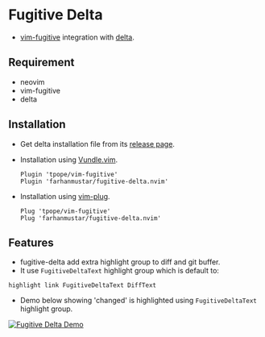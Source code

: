 # Fugitive Delta
* [vim-fugitive](https://github.com/tpope/vim-fugitive) integration with [delta](https://github.com/dandavison/delta).

## Requirement
* neovim
* vim-fugitive
* delta

## Installation
* Get delta installation file from its [release page](https://github.com/dandavison/delta/releases).
* Installation using [Vundle.vim](https://github.com/VundleVim/Vundle.vim).
  ```vim
  Plugin 'tpope/vim-fugitive'
  Plugin 'farhanmustar/fugitive-delta.nvim'
  ```

* Installation using [vim-plug](https://github.com/junegunn/vim-plug).
  ```vim
  Plug 'tpope/vim-fugitive'
  Plug 'farhanmustar/fugitive-delta.nvim'
  ```

## Features
* fugitive-delta add extra highlight group to diff and git buffer.
* It use `FugitiveDeltaText` highlight group which is default to:
```vim
highlight link FugitiveDeltaText DiffText
```
* Demo below showing 'changed' is highlighted using `FugitiveDeltaText` highlight group.

[![Fugitive Delta Demo](https://github.com/farhanmustar/fugitive-delta.nvim/wiki/youtube.png)](https://www.youtube.com/watch?v=bLg0WqNUX5Y "Fugitive Delta Demo")
